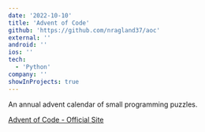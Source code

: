 ```yaml
---
date: '2022-10-10'
title: 'Advent of Code'
github: 'https://github.com/nragland37/aoc'
external: ''
android: ''
ios: ''
tech:
  - 'Python'
company: ''
showInProjects: true
---
```


<!--
<p align="center">
  <img src="./assets/aoc-tree.png" alt="Advent of Code Tree" style="width: 100%; max-width: 100px;" />
</p>
-->

An annual advent calendar of small programming puzzles.

[Advent of Code - Official Site](https://adventofcode.com/)
